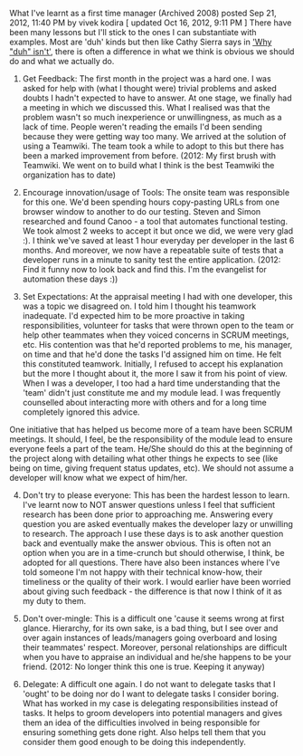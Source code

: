What I've learnt as a first time manager (Archived 2008)
posted Sep 21, 2012, 11:40 PM by vivek kodira   [ updated Oct 16, 2012, 9:11 PM ]
There have been many lessons but I'll stick to the ones I can substantiate with examples. Most are 'duh' kinds but then like Cathy Sierra says in ['Why "duh" isn't'](http://headrush.typepad.com/creating_passionate_users/2006/09/why_duh_isnt.html), there is often a difference in what we think is obvious we should do and what we actually do. 

1. Get Feedback: The first month in the project was a hard one. I was asked for help with (what I thought were) trivial problems and asked doubts I hadn't expected to have to answer. At one stage, we finally had a meeting in which we discussed this. What I realised was that the problem wasn't so much inexperience or unwillingness, as much as a lack of time. People weren't reading the emails I'd been sending because they were getting way too many. We arrived at the solution of using a Teamwiki. The team took a while to adopt to this but there has been a marked improvement from before.  (2012: My first brush with Teamwiki. We went on to build what I think is the best Teamwiki the organization has to date)

2. Encourage innovation/usage of Tools: The onsite team was responsible for this one. We'd been spending hours copy-pasting URLs from one browser window to another to do our testing. Steven and Simon researched and found Canoo - a tool that automates functional testing. We took almost 2 weeks to accept it but once we did, we were very glad :). I think we've saved at least 1 hour everyday per developer in the last 6 months. And moreover, we now have a repeatable suite of tests that a developer runs in a minute to sanity test the entire application. (2012: Find it funny now to look back and find this. I'm the evangelist for automation these days :))

3. Set Expectations: At the appraisal meeting I had with one developer, this was a topic we disagreed on. I told him I thought his teamwork inadequate. I'd expected him to be more proactive in taking responsibilities, volunteer for tasks that were thrown open to the team or help other teammates when they voiced concerns in SCRUM meetings, etc. His contention was that he'd reported problems to me, his manager, on time and that he'd done the tasks I'd assigned him on time. He felt this constituted teamwork. Initially, I refused to accept his explanation but the more I thought about it, the more I saw it from his point of view. When I was a developer, I too had a hard time understanding that the 'team' didn't just constitute me and my module lead. I was frequently counselled about interacting more with others and for a long time completely ignored this advice. 

One initiative that has helped us become more of a team have been SCRUM meetings. It should, I feel, be the responsibility of the module lead to ensure everyone feels a part of the team. He/She should do this at the beginning of the project along with detailing what other things he expects to see (like being on time, giving frequent status updates, etc). We should not assume a developer will know what we expect of him/her. 

4. Don't try to please everyone: This has been the hardest lesson to learn. I've learnt now to NOT answer questions unless I feel that sufficient research has been done prior to approaching me. Answering every question you are asked eventually makes the developer lazy or unwilling to research. The approach I use these days is to ask another question back and eventually make the answer obvious. This is often not an option when you are in a time-crunch but should otherwise, I think, be adopted for all questions. There have also been instances where I've told someone I'm not happy with their technical know-how, their timeliness or the quality of their work. I would earlier have been worried about giving such feedback - the difference is that now I think of it as my duty to them. 

5. Don't over-mingle: This is a difficult one 'cause it seems wrong at first glance. Hierarchy, for its own sake, is a bad thing, but I see over and over again instances of leads/managers going overboard and losing their teammates' respect. Moreover, personal relationships are difficult when you have to appraise an individual and he/she happens to be your friend. (2012: No longer think this one is true. Keeping it anyway)

6. Delegate: A difficult one again. I do not want to delegate tasks that I 'ought' to be doing nor do I want to delegate tasks I consider boring. What has worked in my case is delegating responsibilities instead of tasks. It helps to groom developers into potential managers and gives them an idea of the difficulties involved in being responsible for ensuring something gets done right. Also helps tell them that you consider them good enough to be doing this independently.
